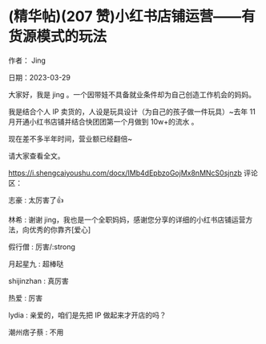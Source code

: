 
# (精华帖)(207 赞)小红书店铺运营——有货源模式的玩法

作者： Jing

日期：2023-03-29

大家好，我是 jing 。一个因带娃不具备就业条件却为自己创造工作机会的妈妈。

我是结合个人 IP 卖货的，人设是玩具设计（为自己的孩子做一件玩具）~去年 11 月开通小红书店铺并结合快团团第一个月做到 10w+的流水  。

现在差不多半年时间，营业额已经翻倍~

请大家查看全文。

https://i.shengcaiyoushu.com/docx/IMb4dEpbzoGojMx8nMNcS0sjnzb 评论区：

志豪 : 太厉害了👍

林希 : 谢谢 jing，我也是一个全职妈妈，感谢您分享的详细的小红书店铺运营方法，向优秀的你靠齐[爱心]

假行僧 : 厉害/:strong

月起星九 : 超棒哒

shijinzhan : 真厉害

热爱 : 厉害

lydia : 亲爱的，咱们是先把 IP 做起来才开店的吗？

潮州痞子蔡 : 不用
